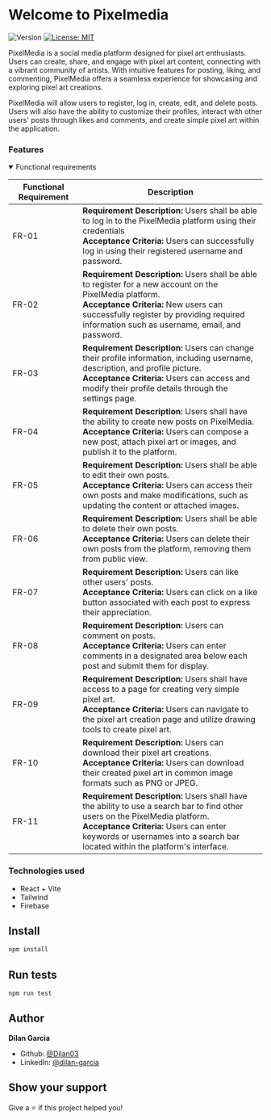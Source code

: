 # Welcome to Pixelmedia
![Version](https://img.shields.io/badge/version-1.0.0-blue.svg?cacheSeconds=2592000)
[![License: MIT](https://img.shields.io/badge/License-MIT-yellow.svg)](#)

PixelMedia is a social media platform designed for pixel art enthusiasts. Users can create, share, and engage with pixel art content, connecting with a vibrant community of artists. With intuitive features for posting, liking, and commenting, PixelMedia offers a seamless experience for showcasing and exploring pixel art creations.

PixelMedia will allow users to register, log in, create, edit, and delete posts. Users will also have the ability to customize their profiles, interact with other users' posts through likes and comments, and create simple pixel art within the application.

### Features

<details open>
<summary>Functional requirements</summary>

| Functional Requirement | Description |
| ------ | ----------- |
| FR-01  | **Requirement Description:** Users shall be able to log in to the PixelMedia platform using their credentials <br>**Acceptance Criteria:** Users can successfully log in using their registered username and password.|
| FR-02 | **Requirement Description:** Users shall be able to register for a new account on the PixelMedia platform. <br> **Acceptance Criteria:** New users can successfully register by providing required information such as username, email, and password.|
| FR-03 | **Requirement Description:** Users can change their profile information, including username, description, and profile picture. <br> **Acceptance Criteria:** Users can access and modify their profile details through the settings page.|
| FR-04 | **Requirement Description:** Users shall have the ability to create new posts on PixelMedia.<br> **Acceptance Criteria:** Users can compose a new post, attach pixel art or images, and publish it to the platform.|
| FR-05 | **Requirement Description:** Users shall be able to edit their own posts.<br> **Acceptance Criteria:** Users can access their own posts and make modifications, such as updating the content or attached images.|
| FR-06 | **Requirement Description:** Users shall be able to delete their own posts.<br> **Acceptance Criteria:** Users can delete their own posts from the platform, removing them from public view.|
| FR-07 | **Requirement Description:** Users can like other users' posts.<br> **Acceptance Criteria:** Users can click on a like button associated with each post to express their appreciation.|
| FR-08 | **Requirement Description:**  Users can comment on posts.<br> **Acceptance Criteria:** Users can enter comments in a designated area below each post and submit them for display.|
| FR-09 | **Requirement Description:** Users shall have access to a page for creating very simple pixel art.<br> **Acceptance Criteria:** Users can navigate to the pixel art creation page and utilize drawing tools to create pixel art.|
| FR-10 | **Requirement Description:** Users can download their pixel art creations.<br> **Acceptance Criteria:** Users can download their created pixel art in common image formats such as PNG or JPEG.|
| FR-11 | **Requirement Description:**  Users shall have the ability to use a search bar to find other users on the PixelMedia platform.<br> **Acceptance Criteria:** Users can enter keywords or usernames into a search bar located within the platform's interface. |

</details>

### Technologies used

* React + Vite
* Tailwind
* Firebase

## Install

```sh
npm install
```

## Run tests

```sh
npm run test
```

## Author

**Dilan Garcia**

* Github: [@Dilan03](https://github.com/Dilan03)
* LinkedIn: [@dilan-garcia](https://linkedin.com/in/dilan-garcia)

## Show your support

Give a ⭐️ if this project helped you!